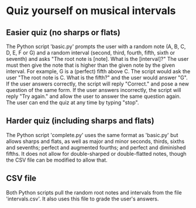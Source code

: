 # Quiz yourself on musical intervals

## Easier quiz (no sharps or flats)

The Python script 'basic.py' prompts the user with a random note (A, B, C, D, E, F or G) and a random interval (second, third, fourth, fifth, sixth or seventh) and asks "The root note is [note]. What is the [interval]?" The user must then give the note that is higher than the given note by the given interval. For example, G is a (perfect) fifth above C. The script would ask the user "The root note is C. What is the fifth?" and the user would answer "G". If the user answers correctly, the script will reply "Correct." and pose a new question of the same form. If the user answers incorrectly, the script will reply "Try again." and allow the user to answer the same question again. The user can end the quiz at any time by typing "stop".

## Harder quiz (including sharps and flats)

The Python script 'complete.py' uses the same format as 'basic.py' but allows sharps and flats, as well as major and minor seconds, thirds, sixths and sevenths; perfect and augmented fourths; and perfect and diminished fifths. It does not allow for double-sharped or double-flatted notes, though the CSV file can be modified to allow that.

## CSV file
Both Python scripts pull the random root notes and intervals from the file 'intervals.csv'. It also uses this file to grade the user's answers.